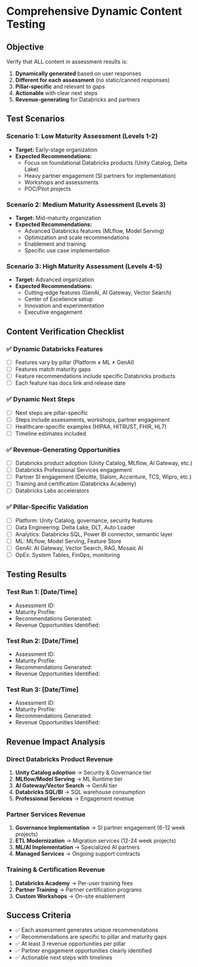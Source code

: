 # Comprehensive Dynamic Content Testing

## Objective
Verify that ALL content in assessment results is:
1. **Dynamically generated** based on user responses
2. **Different for each assessment** (no static/canned responses)
3. **Pillar-specific** and relevant to gaps
4. **Actionable** with clear next steps
5. **Revenue-generating** for Databricks and partners

## Test Scenarios

### Scenario 1: Low Maturity Assessment (Levels 1-2)
- **Target:** Early-stage organization
- **Expected Recommendations:**
  - Focus on foundational Databricks products (Unity Catalog, Delta Lake)
  - Heavy partner engagement (SI partners for implementation)
  - Workshops and assessments
  - POC/Pilot projects
  
### Scenario 2: Medium Maturity Assessment (Levels 3)
- **Target:** Mid-maturity organization
- **Expected Recommendations:**
  - Advanced Databricks features (MLflow, Model Serving)
  - Optimization and scale recommendations
  - Enablement and training
  - Specific use case implementation

### Scenario 3: High Maturity Assessment (Levels 4-5)
- **Target:** Advanced organization
- **Expected Recommendations:**
  - Cutting-edge features (GenAI, AI Gateway, Vector Search)
  - Center of Excellence setup
  - Innovation and experimentation
  - Executive engagement

## Content Verification Checklist

### ✅ Dynamic Databricks Features
- [ ] Features vary by pillar (Platform ≠ ML ≠ GenAI)
- [ ] Features match maturity gaps
- [ ] Feature recommendations include specific Databricks products
- [ ] Each feature has docs link and release date

### ✅ Dynamic Next Steps
- [ ] Next steps are pillar-specific
- [ ] Steps include assessments, workshops, partner engagement
- [ ] Healthcare-specific examples (HIPAA, HITRUST, FHIR, HL7)
- [ ] Timeline estimates included

### ✅ Revenue-Generating Opportunities
- [ ] Databricks product adoption (Unity Catalog, MLflow, AI Gateway, etc.)
- [ ] Databricks Professional Services engagement
- [ ] Partner SI engagement (Deloitte, Slalom, Accenture, TCS, Wipro, etc.)
- [ ] Training and certification (Databricks Academy)
- [ ] Databricks Labs accelerators

### ✅ Pillar-Specific Validation
- [ ] Platform: Unity Catalog, governance, security features
- [ ] Data Engineering: Delta Lake, DLT, Auto Loader
- [ ] Analytics: Databricks SQL, Power BI connector, semantic layer
- [ ] ML: MLflow, Model Serving, Feature Store
- [ ] GenAI: AI Gateway, Vector Search, RAG, Mosaic AI
- [ ] OpEx: System Tables, FinOps, monitoring

## Testing Results

### Test Run 1: [Date/Time]
- Assessment ID:
- Maturity Profile:
- Recommendations Generated:
- Revenue Opportunities Identified:

### Test Run 2: [Date/Time]
- Assessment ID:
- Maturity Profile:
- Recommendations Generated:
- Revenue Opportunities Identified:

### Test Run 3: [Date/Time]
- Assessment ID:
- Maturity Profile:
- Recommendations Generated:
- Revenue Opportunities Identified:

## Revenue Impact Analysis

### Direct Databricks Product Revenue
1. **Unity Catalog adoption** → Security & Governance tier
2. **MLflow/Model Serving** → ML Runtime tier
3. **AI Gateway/Vector Search** → GenAI tier
4. **Databricks SQL/BI** → SQL warehouse consumption
5. **Professional Services** → Engagement revenue

### Partner Services Revenue
1. **Governance Implementation** → SI partner engagement (6-12 week projects)
2. **ETL Modernization** → Migration services (12-24 week projects)
3. **ML/AI Implementation** → Specialized AI partners
4. **Managed Services** → Ongoing support contracts

### Training & Certification Revenue
1. **Databricks Academy** → Per-user training fees
2. **Partner Training** → Partner certification programs
3. **Custom Workshops** → On-site enablement

## Success Criteria
- ✅ Each assessment generates unique recommendations
- ✅ Recommendations are specific to pillar and maturity gaps
- ✅ At least 3 revenue opportunities per pillar
- ✅ Partner engagement opportunities clearly identified
- ✅ Actionable next steps with timelines

